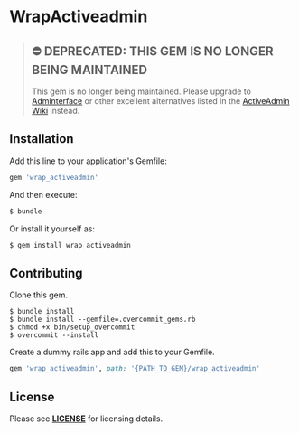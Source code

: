 # WrapActiveadmin
> ## ⛔️ DEPRECATED: THIS GEM IS NO LONGER BEING MAINTAINED
> This gem is no longer being maintained. Please upgrade to [Adminterface](https://adminterface.io) or other excellent alternatives listed in the [ActiveAdmin Wiki](https://github.com/activeadmin/activeadmin/wiki) instead.

## Installation
Add this line to your application's Gemfile:

```ruby
gem 'wrap_activeadmin'
```

And then execute:
```bash
$ bundle
```

Or install it yourself as:
```bash
$ gem install wrap_activeadmin
```

## Contributing
Clone this gem.

```
$ bundle install
$ bundle install --gemfile=.overcommit_gems.rb
$ chmod +x bin/setup_overcommit
$ overcommit --install
```

Create a dummy rails app and add this to your Gemfile.
```ruby
gem 'wrap_activeadmin', path: '{PATH_TO_GEM}/wrap_activeadmin'
```

## License
Please see **[LICENSE](LICENCE)** for licensing details.
